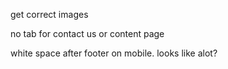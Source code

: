 get correct images

no tab for contact us or content page

white space after footer on mobile. looks like alot?
